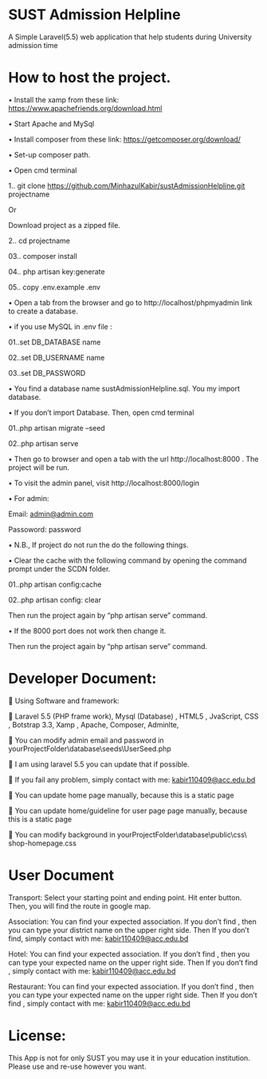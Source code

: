 # SUST Admission Helpline
A Simple Laravel(5.5) web application that help students during University admission time

#	How to host the project.

•	 Install the xamp from these link:   https://www.apachefriends.org/download.html

•	Start Apache and MySql

•	Install composer from these link: https://getcomposer.org/download/

•	Set-up composer path.

•	Open cmd terminal

1.. git clone  https://github.com/MinhazulKabir/sustAdmissionHelpline.git  projectname

Or

Download project as a zipped file.

2.. cd projectname

03.. composer install

04.. php artisan key:generate

05.. copy .env.example .env

•	Open a tab from the browser and go to http://localhost/phpmyadmin link to create a database.

•	if you use MySQL in .env file :

01..set DB_DATABASE name

02..set DB_USERNAME name 

03..set DB_PASSWORD

•	You find a database name sustAdmissionHelpline.sql. You my import database.

•	If you don’t import Database. Then, open cmd terminal 

01..php artisan migrate –seed

02..php artisan serve

•	Then go to browser and open a tab with the url http://localhost:8000 . The project will be run.

•	To visit the admin panel, visit http://localhost:8000/login

•	For admin:

Email: admin@admin.com

Passoword: password

•	N.B., If project do not run the do the following things. 

•	Clear the cache with the following command by opening the command prompt under the SCDN folder. 

01..php artisan config:cache

02..php artisan config: clear

Then run the project again by “php artisan serve” command. 

•	If the 8000 port does not work then change it. 

Then run the project again by “php artisan serve” command.


# Developer Document:

	Using Software and framework: 

	Laravel  5.5 (PHP frame work), Mysql (Database) , HTML5 , JvaScript, CSS , Botstrap 3.3, Xamp , Apache, Composer, Adminlte,

	You can modify admin email and password in yourProjectFolder\database\seeds\UserSeed.php

	I am using laravel 5.5 you can update that if possible.

	If you fail any problem, simply contact with me: kabir110409@acc.edu.bd 

	You can update home page manually, because this is a static page

	You can  update home/guideline for user page page manually, because this is a static page

	You can modify background  in yourProjectFolder\database\public\css\ shop-homepage.css




# User Document

Transport: Select your starting point and ending point. Hit enter button. Then, you will find the route in google map.

Association: You can find your expected association. If you don’t find , then you can type your district name on the upper right side. Then If you don’t find, simply contact with me: kabir110409@acc.edu.bd 

Hotel: You can find your expected association. If you don’t find , then you can type your expected name on the upper right side. Then If you don’t find , simply contact with me: kabir110409@acc.edu.bd 

Restaurant: You can find your expected association. If you don’t find , then you can type your expected name on the upper right side. Then If you don’t find , simply contact with me: kabir110409@acc.edu.bd 





# License:

This App is not for only SUST you may use it in your education institution. Please use and re-use however you want.

